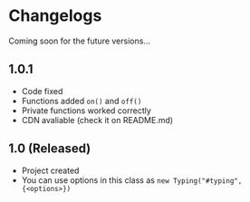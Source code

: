 # Changelogs

Coming soon for the future versions...

## 1.0.1
- Code fixed
- Functions added `on()` and `off()`
- Private functions worked correctly
- CDN avaliable (check it on README.md)

## 1.0 (Released)
- Project created
- You can use options in this class as `new Typing("#typing", {<options>})`